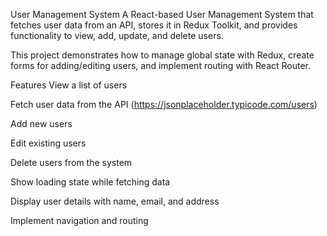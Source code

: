 User Management System
A React-based User Management System that fetches user data from an API, stores it in Redux Toolkit, and provides functionality to view, add, update, and delete users.

This project demonstrates how to manage global state with Redux, create forms for adding/editing users, and implement routing with React Router.

Features
View a list of users

Fetch user data from the API (https://jsonplaceholder.typicode.com/users)

Add new users

Edit existing users

Delete users from the system

Show loading state while fetching data

Display user details with name, email, and address

Implement navigation and routing

